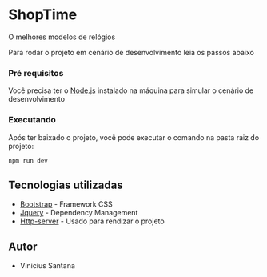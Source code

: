 # ShopTime

O melhores modelos de relógios

Para rodar o projeto em cenário de desenvolvimento leia os passos abaixo

### Pré requisitos

Você precisa ter o [Node.js](https://nodejs.org/) instalado na máquina para simular o cenário de desenvolvimento

### Executando

Após ter baixado o projeto, você pode executar o comando na pasta raiz do projeto:

```
npm run dev
```
## Tecnologias utilizadas

* [Bootstrap](http://www.getboostrap.com) - Framework CSS
* [Jquery](https://jquery.com/) - Dependency Management
* [Http-server](https://github.com/indexzero/http-server) - Usado para rendizar o projeto

## Autor

* Vinicius Santana

